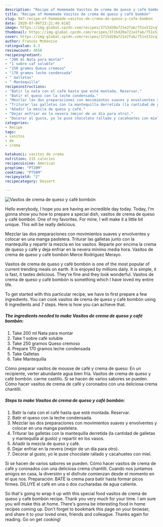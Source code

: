 ```yaml
---
description: "Recipe of Homemade Vasitos de crema de queso y café bombón"
title: "Recipe of Homemade Vasitos de crema de queso y café bombón"
slug: 947-recipe-of-homemade-vasitos-de-crema-de-queso-y-cafe-bombon
date: 2020-07-06T23:21:49.618Z
image: https://img-global.cpcdn.com/recipes/3715d20a721e2fab/751x532cq70/vasitos-de-crema-de-queso-y-cafe-bombon-foto-principal.jpg
thumbnail: https://img-global.cpcdn.com/recipes/3715d20a721e2fab/751x532cq70/vasitos-de-crema-de-queso-y-cafe-bombon-foto-principal.jpg
cover: https://img-global.cpcdn.com/recipes/3715d20a721e2fab/751x532cq70/vasitos-de-crema-de-queso-y-cafe-bombon-foto-principal.jpg
author: Frances McKenzie
ratingvalue: 4.3
reviewcount: 4658
recipeingredient:
- "200 ml Nata para montar"
- "1 sobre caf soluble"
- "250 gramos Queso cremoso"
- "170 gramos leche condensada"
- " Galletas"
- " Mantequilla"
recipeinstructions:
- "Batir la nata con el café hasta que esté montada. Reservar."
- "Batir el queso con la leche condensada."
- "Mezclar las dos preparaciones con movimientos suaves y envolventes y colocar en una manga pastelera."
- "Triturar las galletas con la mantequilla derretida (la cantidad de galletas y mantequilla al gusto) y repartir en los vasos."
- "Añadir la mezcla de queso y café."
- "Dejar enfriar en la nevera (mejor de un día para otro)."
- "Decorar al gusto, yo le puse chocolate rallado y cacahuetes con miel."
categories:
- Recipe
tags:
- vasitos
- de
- crema

katakunci: vasitos de crema 
nutrition: 215 calories
recipecuisine: American
preptime: "PT20M"
cooktime: "PT50M"
recipeyield: "2"
recipecategory: Dessert

---
```



![Vasitos de crema de queso y café bombón](https://img-global.cpcdn.com/recipes/3715d20a721e2fab/751x532cq70/vasitos-de-crema-de-queso-y-cafe-bombon-foto-principal.jpg)

Hello everybody, I hope you are having an incredible day today. Today, I'm gonna show you how to prepare a special dish, vasitos de crema de queso y café bombón. One of my favorites. For mine, I will make it a little bit unique. This will be really delicious.

Mezclar las dos preparaciones con movimientos suaves y envolventes y colocar en una manga pastelera. Triturar las galletas junto con la mantequilla y repartir la mezcla en los vasitos. Reparte por encima la crema de queso y café y deja enfriar en la nevera mínimo media hora. Vasitos de crema de queso y café bombón Merce Rodriguez Merayo.

Vasitos de crema de queso y café bombón is one of the most popular of current trending meals on earth. It is enjoyed by millions daily. It is simple, it is fast, it tastes delicious. They're fine and they look wonderful. Vasitos de crema de queso y café bombón is something which I have loved my entire life.


To get started with this particular recipe, we have to first prepare a few ingredients. You can cook vasitos de crema de queso y café bombón using 6 ingredients and 7 steps. Here is how you can achieve that.

<!--inarticleads1-->

##### The ingredients needed to make Vasitos de crema de queso y café bombón:

1. Take 200 ml Nata para montar
1. Take 1 sobre café soluble
1. Take 250 gramos Queso cremoso
1. Prepare 170 gramos leche condensada
1. Take  Galletas
1. Take  Mantequilla


Cómo preparar vasitos de mousse de café y crema de queso: En un recipiente, verter abundante agua bien fría. Vasitos de crema de queso y café bombón. carme castillo. Si se hacen de varios sabores se pueden. Cómo hacer vasitos de crema de café y coronados con una deliciosa crema chantillí. 

<!--inarticleads2-->

##### Steps to make Vasitos de crema de queso y café bombón:

1. Batir la nata con el café hasta que esté montada. Reservar.
1. Batir el queso con la leche condensada.
1. Mezclar las dos preparaciones con movimientos suaves y envolventes y colocar en una manga pastelera.
1. Triturar las galletas con la mantequilla derretida (la cantidad de galletas y mantequilla al gusto) y repartir en los vasos.
1. Añadir la mezcla de queso y café.
1. Dejar enfriar en la nevera (mejor de un día para otro).
1. Decorar al gusto, yo le puse chocolate rallado y cacahuetes con miel.


Si se hacen de varios sabores se pueden. Cómo hacer vasitos de crema de café y coronados con una deliciosa crema chantillí. Cuando nos juntamos amigos en casa, la diversión y el disfrute comienzan desde el momento en el que nos. Preparación: BATE la crema para batir hasta formar picos firmes. DILUYE el café en una o dos cucharadas de agua caliente. 

So that's going to wrap it up with this special food vasitos de crema de queso y café bombón recipe. Thank you very much for your time. I am sure you will make this at home. There's gonna be interesting food in home recipes coming up. Don't forget to bookmark this page on your browser, and share it to your loved ones, friends and colleague. Thanks again for reading. Go on get cooking!
